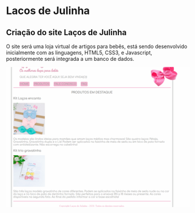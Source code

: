 # Lacos de Julinha
## Criação do site Laços de Julinha
O site será uma loja virtual de artigos para bebês, está sendo desenvolvido inicialmente com as linguagens, HTML5, CSS3, e Javascript, posteriormente será integrada a um banco de dados. 



![loja laços de julinha](https://github.com/FabioSiqueira25/Lacos-de-Julinha/blob/main/site-lacos-de-julinha/_images/lojahome.gif)
